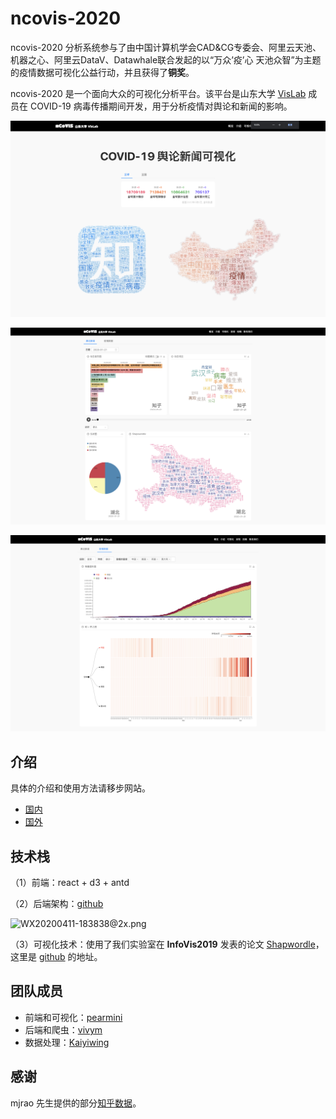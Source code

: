# ncovis-2020

ncovis-2020 分析系统参与了由中国计算机学会CAD&CG专委会、阿里云天池、机器之心、阿里云DataV、Datawhale联合发起的以“万众’疫’心 天池众智”为主题的疫情数据可视化公益行动，并且获得了**铜奖**。

ncovis-2020 是一个面向大众的可视化分析平台。该平台是山东大学 [VisLab](https://vislab.wang/) 成员在 COVID-19 病毒传播期间开发，用于分析疫情对舆论和新闻的影响。

![overview.png](./screenshots/overview.png)

![hots.png](./screenshots/hots.png)

![ncovis.png](./screenshots/ncovis.png)

## 介绍

具体的介绍和使用方法请移步网站。

- [国内](https://pearmini.gitee.io/ncovis-2020/)
- [国外](https://pearmini.github.io/ncovis-2020/)

## 技术栈

（1）前端：react + d3 + antd

（2）后端架构：[github](https://github.com/vivym/ncovis-api)

![WX20200411-183838@2x.png](https://i.loli.net/2020/04/11/CiZsEkoMvTfGDL8.png)

（3）可视化技术：使用了我们实验室在 **InfoVis2019** 发表的论文 [Shapwordle](https://vislab.wang/post/shapewordle:-tailoring-wordles-using-shape-aware-archimedean-spirals)，这里是 [github]( https://github.com/Kaiyiwing/Shape_Wordle) 的地址。

## 团队成员

- 前端和可视化：[pearmini](https://github.com/pearmini)
- 后端和爬虫：[vivym](https://github.com/vivym)
- 数据处理：[Kaiyiwing](https://github.com/Kaiyiwing)

## 感谢

mjrao 先生提供的部分[知乎数据](https://github.com/mjrao/hotso)。

